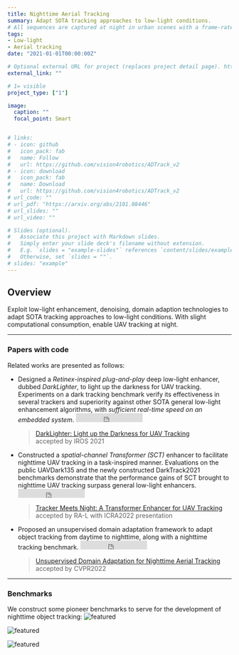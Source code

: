 ```yaml
---
title: Nighttime Aerial Tracking
summary: Adapt SOTA tracking approaches to low-light conditions.
# All sequences are captured at night in urban scenes with a frame-rate of 30 frames/s (FPS).
tags:
- Low-light
- Aerial tracking
date: "2021-01-01T00:00:00Z"

# Optional external URL for project (replaces project detail page). https://darktrack2021.netlify.app/
external_link: ""

# 1= visible
project_type: ["1"]

image:
  caption: ""
  focal_point: Smart


# links:
# - icon: github
#   icon_pack: fab
#   name: Follow
#   url: https://github.com/vision4robotics/ADTrack_v2
# - icon: download
#   icon_pack: fab
#   name: Download
#   url: https://github.com/vision4robotics/ADTrack_v2
# url_code: ""
# url_pdf: "https://arxiv.org/abs/2101.08446"
# url_slides: ""
# url_video: ""

# Slides (optional).
#   Associate this project with Markdown slides.
#   Simply enter your slide deck's filename without extension.
#   E.g. `slides = "example-slides"` references `content/slides/example-slides.md`.
#   Otherwise, set `slides = ""`.
# slides: "example"
---
```

## Overview

Exploit low-light enhancement, denoising, domain adaption technologies to adapt SOTA tracking approaches to low-light conditions. With slight computational consumption, enable UAV tracking at night.

---

### Papers with code
Related works are presented as follows:

- Designed a *Retinex-inspired plug-and-play* deep low-light enhancer, dubbed *DarkLighter*, to light up the darkness for UAV tracking. Experiments on a dark tracking benchmark verify its effectiveness in several trackers and superiority against other SOTA general low-light enhancement algorithms, with *sufficient real-time speed on an embedded system*.  <iframe src="https://ghbtns.com/github-btn.html?user=vision4robotics&repo=DarkLighter&type=star&count=true&size=medium" frameborder="0" scrolling="0" width="150" height="20" title="GitHub"></iframe>

  > [DarkLighter: Light up the Darkness for UAV Tracking](../../publication/2021_iros_darklighter/)\
  > accepted by IROS 2021

- Constructed a *spatial-channel Transformer (SCT)* enhancer to facilitate nighttime UAV tracking in a task-inspired manner. Evaluations on the public UAVDark135 and the newly constructed DarkTrack2021 benchmarks demonstrate that the performance gains of SCT brought to nighttime UAV tracking surpass general low-light enhancers.  <iframe src="https://ghbtns.com/github-btn.html?user=vision4robotics&repo=SCT&type=star&count=true&size=medium" frameborder="0" scrolling="0" width="150" height="20" title="GitHub"></iframe>

  > [Tracker Meets Night: A Transformer Enhancer for UAV Tracking](../../publication/2022_ral_sct/)\
  > accepted by RA-L with ICRA2022 presentation

- Proposed an unsupervised domain adaptation framework to adapt object tracking from daytime to nighttime, along with a nighttime tracking benchmark.  <iframe src="https://ghbtns.com/github-btn.html?user=vision4robotics&repo=UDAT&type=star&count=true&size=medium" frameborder="0" scrolling="0" width="150" height="20" title="GitHub"></iframe>

  > [Unsupervised Domain Adaptation for Nighttime Aerial Tracking](../../publication/2022_cvpr_udat/)\
  > accepted by CVPR2022

---
### Benchmarks
We construct some pioneer benchmarks to serve for the development of nighttime object tracking:
![featured](featured.gif "[NAT2021](https://vision4robotics.github.io/NAT2021/)---a pioneering benchmark for unsupervised domain adaptive nighttime tracking.")

![featured](https://darktrack2021.netlify.app/post/getting-started/featured_hubbbc35ec4e7f72d7d989382d37396e97_1656952_1200x0_resize_lanczos_3.png "[DarkTrack2021](https://darktrack2021.netlify.app/)---a nighttime tracking benchmark comprises 110 challenging sequences with 100K frames in total.")


![featured](https://jayye99.github.io/project/uavdark135/featured1_hu47b59972aa09e73897af607e7951342f_209882_720x2500_fit_q75_h2_lanczos.webp "[UAVDark135](../uavdark135/)---a pioneering UAV dark tracking benchmark consists of 135 videos with a variety of objects.") 

